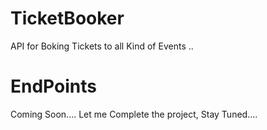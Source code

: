 # TicketBooker
API for Boking Tickets to all Kind of Events ..

# EndPoints
Coming Soon.... Let me Complete the project, Stay Tuned....
